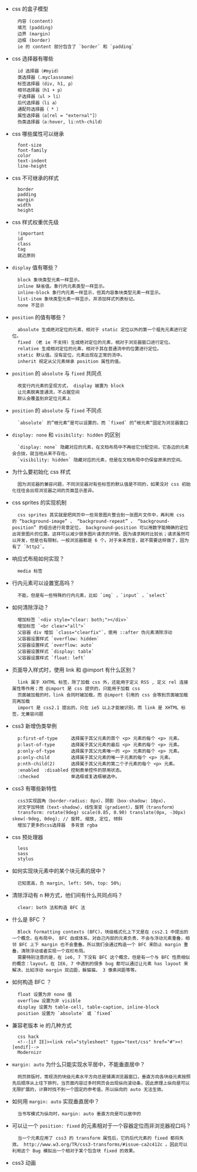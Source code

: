 - css 的盒子模型

        内容 (content)
        填充 (padding)
        边界 (margin)
        边框 (border)
        ie 的 content 部分包含了 `border` 和 `padding`

- css 选择器有哪些

        id 选择器（#myid）
        类选择器（.myclassname）
        标签选择器（div, h1, p）
        相邻选择器（h1 + p）
        子选择器（ul > li）
        后代选择器（li a）
        通配符选择器（ * ）
        属性选择器（a[rel = "external"]）
        伪类选择器（a:hover, li:nth-child）

- css 哪些属性可以继承

        font-size
        font-family
        color
        text-indent
        line-height

- css 不可继承的样式

        border
        padding
        margin
        width
        height

- css 样式权重优先级

        !important
        id
        class
        tag
        就近原则

- `display` 值有哪些？

        block 象块类型元素一样显示。
        inline 缺省值。象行内元素类型一样显示。
        inline-block 象行内元素一样显示，但其内容象块类型元素一样显示。
        list-item 象块类型元素一样显示，并添加样式列表标记。
        none 不显示

- `position` 的值有哪些？

        absolute 生成绝对定位的元素，相对于 static 定位以外的第一个祖先元素进行定位。
        fixed （老 ie 不支持）生成绝对定位的元素，相对于浏览器窗口进行定位。
        relative 生成相对定位的元素，相对于其在普通流中的位置进行定位。
        static 默认值。没有定位，元素出现在正常的流中。
        inherit 规定从父元素继承 position 属性的值。

- `position` 的 `absolute` 与 `fixed` 共同点

        改变行内元素的呈现方式， display 被置为 block
        让元素脱离普通流，不占据空间
        默认会覆盖到非定位元素上

- `position` 的 `absolute` 与 `fixed` 不同点

        `absolute` 的”根元素“是可以设置的，而 `fixed` 的”根元素“固定为浏览器窗口

- `display: none` 和 `visibility: hidden` 的区别

        `display: none` 隐藏对应的元素，在文档布局中不再给它分配空间，它各边的元素会合拢，就当他从来不存在。
        `visibility: hidden` 隐藏对应的元素，但是在文档布局中仍保留原来的空间。

- 为什么要初始化 css 样式

        因为浏览器的兼容问题，不同浏览器对有些标签的默认值是不同的，如果没对 css 初始化往往会出现浏览器之间的页面显示差异。

- css sprites 的实现机制

        css sprites 其实就是把网页中一些背景图片整合到一张图片文件中，再利用 css 的 “background-image” ， “background-repeat” ， “background-position” 的组合进行背景定位， background-position 可以用数字能精确的定位出背景图片的位置。这样可以减少很多图片请求的开销，因为请求耗时比较长；请求虽然可以并发，但是也有限制，一般浏览器都是 6 个。对于未来而言，就不需要这样做了，因为有了 `http2`。

- 响应式布局如何实现？

        media 标签

- 行内元素可以设置宽高吗？

        不能，但是有一些特殊的行内元素，比如 `img` ，`input` ，`select`

- 如何清除浮动？

        增加标签 `<div style="clear: both;"></div>`
        增加标签 `<br clear="all">`
        父容器 div 增加 `class="clearfix"`，使用 ::after 伪元素清除浮动
        父容器设置样式 `overflow: hidden`
        父容器设置样式 `overflow: auto`
        父容器设置样式 `display: table`
        父容器设置样式 `float: left`

- 页面导入样式时，使用 link 和 @import 有什么区别？

        link 属于 XHTML 标签，除了加载 css 外，还能用于定义 RSS , 定义 rel 连接属性等作用；而 @import 是 css 提供的，只能用于加载 css
        页面被加载的时，link 会同时被加载，而 @import 引用的 css 会等到页面被加载完再加载
        import 是 css2.1 提出的，只在 ie5 以上才能被识别，而 link 是 XHTML 标签，无兼容问题

- css3 新增伪类举例

        p:first-of-type     选择属于其父元素的首个 <p> 元素的每个 <p> 元素。
        p:last-of-type      选择属于其父元素的最后 <p> 元素的每个 <p> 元素。
        p:only-of-type      选择属于其父元素唯一的 <p> 元素的每个 <p> 元素。
        p:only-child        选择属于其父元素的唯一子元素的每个 <p> 元素。
        p:nth-child(2)      选择属于其父元素的第二个子元素的每个 <p> 元素。
        :enabled  :disabled 控制表单控件的禁用状态。
        :checked            单选框或复选框被选中。

- css3 有哪些新特性

        css3实现圆角（border-radius: 8px），阴影（box-shadow: 10px），
        对文字加特效（text-shadow），线性渐变（gradient），旋转（transform）
        transform: rotate(9deg) scale(0.85, 0.90) translate(0px, -30px) skew(-9deg, 0deg); // 旋转, 缩放, 定位, 倾斜
        增加了更多的css选择器  多背景 rgba

- css 预处理器

        less
        sass
        stylus

- 如何实现块元素中的某个块元素的居中？

        已知宽高，负 margin, left: 50%, top: 50%;

- 清除浮动有 n 种方式，他们间有什么共同点吗？

        clear: both 法和构造 BFC 法

- 什么是 BFC ？

        Block formatting contexts (BFC)，块级格式化上下文是在 css2.1 中提出的一个概念，在布局中， BFC 自成体系，对自己内部的元素负责，不会与浮动元素重叠，相邻 BFC 上下 margin 也不会重叠。所以我们会通过构造一个 BFC 来防止 margin 重叠，清除浮动或者实现一个双栏布局。
        需要特别注意的是，在 ie6, 7 下没有 BFC 这个概念，但是有一个与 BFC 性质相似的概念：layout。在 IE6, 7 中遇到的很多 bug 都可以通过让元素 has layout 来解决，比如浮动 margin 双边距，躲猫猫， 3 像素间距等等。

- 如何构造 BFC ？

        float 设置为非 none 值
        overflow 设置为非 visible
        display 设置为 table-cell, table-caption, inline-block
        position 设置为 `absolute` 或 `fixed`

- 兼容老版本 ie 的几种方式

        css hack
        <!--[if IE]><link rel="stylesheet" type="text/css" href="#"><![endif]-->
        Modernizr

- `margin: auto` 为什么只能实现水平居中，不能垂直居中？

        网页排版时，常规流的块级元素水平方向总是铺满浏览器窗口，垂直方向各块级元素按照先后顺序从上往下排列，当页面内容过多时网页会出现纵向滚动条，因此原理上纵向是可以无限扩展的，计算时找不到一个固定的参考值，所以纵向的 auto 无法生效。

- 如何用 `margin: auto` 实现垂直居中？

        当书写模式为纵向时，margin: auto 垂直方向是可以居中的

- 可以让一个 `position: fixed` 的元素相对于一个容器定位而非浏览器视口吗？

        当一个元素应用了 css3 的 transform 属性后，它的后代元素的 fixed 都将失效。 http://www.w3.org/TR/css3-transforms/#issue-ca2c412c 。因此可以利用这个 Bug 模拟出一个相对于某个包含块 fixed 的效果。

- css3 动画
